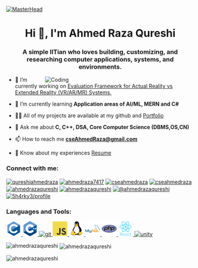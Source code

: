 [![MasterHead](https://64.media.tumblr.com/21a78c0be262afb408527473eda2c2d4/6f521ad27ea85470-95/s1280x1920/102388b0be8f288defb36458237417fb0843a044.gif)](https://github.com/AhmedRazaQureshi/)
<h1 align="center">Hi 👋, I'm Ahmed Raza Qureshi</h1>
<h3 align="center">A simple IITian who loves building, customizing, and researching computer applications, systems, and environments.</h3>
<img align="right" alt="Coding" width="400" src="https://media2.giphy.com/media/v1.Y2lkPTc5MGI3NjExNnU1cnkzcTRyYTl3dG5pdTFqbjlyYnJlcG9kc2tqeXBsZngwa3BrNiZlcD12MV9pbnRlcm5hbF9naWZfYnlfaWQmY3Q9Zw/xUA7bdpLxQhsSQdyog/giphy.webp">

- 🔭 I’m currently working on [Evaluation Framework for Actual Reality vs Extended Reality (VR/AR/MR) Systems.](https://github.com/AhmedRazaQureshi/EVA-Framework)

- 🌱 I’m currently learning **Application areas of AI/ML, MERN and C#**

- 👨‍💻 All of my projects are available at my github and [Portfolio](https://www.ahmedrazaqureshi.in)

- 💬 Ask me about **C, C++, DSA, Core Computer Science (DBMS,OS,CN)**

- 📫 How to reach me **cseAhmedRaza@gmail.com**

- 📄 Know about my experiences [Resume](https://drive.google.com/file/d/1lbJWq1TmUT67ExidZjI3jbuuVlTIiKth/view?usp=sharing)

<h3 align="left">Connect with me:</h3>
<p align="left">
<a href="https://linkedin.com/in/qureshiahmedraza" target="blank"><img align="center" src="https://raw.githubusercontent.com/rahuldkjain/github-profile-readme-generator/master/src/images/icons/Social/linked-in-alt.svg" alt="qureshiahmedraza" height="30" width="40" /></a>
<a href="https://kaggle.com/ahmedraza7417" target="blank"><img align="center" src="https://raw.githubusercontent.com/rahuldkjain/github-profile-readme-generator/master/src/images/icons/Social/kaggle.svg" alt="ahmedraza7417" height="30" width="40" /></a>
<a href="https://www.codechef.com/users/cseahmedraza" target="blank"><img align="center" src="https://cdn.jsdelivr.net/npm/simple-icons@3.1.0/icons/codechef.svg" alt="cseahmedraza" height="30" width="40" /></a>
<a href="https://www.hackerrank.com/cseahmedraza" target="blank"><img align="center" src="https://raw.githubusercontent.com/rahuldkjain/github-profile-readme-generator/master/src/images/icons/Social/hackerrank.svg" alt="cseahmedraza" height="30" width="40" /></a>
<a href="https://codeforces.com/profile/ahmedrazaqureshi" target="blank"><img align="center" src="https://raw.githubusercontent.com/rahuldkjain/github-profile-readme-generator/master/src/images/icons/Social/codeforces.svg" alt="ahmedrazaqureshi" height="30" width="40" /></a>
<a href="https://www.leetcode.com/ahmedrazaqureshi" target="blank"><img align="center" src="https://raw.githubusercontent.com/rahuldkjain/github-profile-readme-generator/master/src/images/icons/Social/leet-code.svg" alt="ahmedrazaqureshi" height="30" width="40" /></a>
<a href="https://www.hackerearth.com/@ahmedrazaqureshi" target="blank"><img align="center" src="https://raw.githubusercontent.com/rahuldkjain/github-profile-readme-generator/master/src/images/icons/Social/hackerearth.svg" alt="@ahmedrazaqureshi" height="30" width="40" /></a>
<a href="https://auth.geeksforgeeks.org/user/5h4rky3/profile" target="blank"><img align="center" src="https://raw.githubusercontent.com/rahuldkjain/github-profile-readme-generator/master/src/images/icons/Social/geeks-for-geeks.svg" alt="5h4rky3/profile" height="30" width="40" /></a>
</p>

<h3 align="left">Languages and Tools:</h3>
<p align="left"> <a href="https://www.cprogramming.com/" target="_blank" rel="noreferrer"> <img src="https://raw.githubusercontent.com/devicons/devicon/master/icons/c/c-original.svg" alt="c" width="40" height="40"/> </a> <a href="https://www.w3schools.com/cpp/" target="_blank" rel="noreferrer"> <img src="https://raw.githubusercontent.com/devicons/devicon/master/icons/cplusplus/cplusplus-original.svg" alt="cplusplus" width="40" height="40"/> </a> <a href="https://git-scm.com/" target="_blank" rel="noreferrer"> <img src="https://www.vectorlogo.zone/logos/git-scm/git-scm-icon.svg" alt="git" width="40" height="40"/> </a> <a href="https://developer.mozilla.org/en-US/docs/Web/JavaScript" target="_blank" rel="noreferrer"> <img src="https://raw.githubusercontent.com/devicons/devicon/master/icons/javascript/javascript-original.svg" alt="javascript" width="40" height="40"/> </a> <a href="https://www.linux.org/" target="_blank" rel="noreferrer"> <img src="https://raw.githubusercontent.com/devicons/devicon/master/icons/linux/linux-original.svg" alt="linux" width="40" height="40"/> </a> <a href="https://www.mysql.com/" target="_blank" rel="noreferrer"> <img src="https://raw.githubusercontent.com/devicons/devicon/master/icons/mysql/mysql-original-wordmark.svg" alt="mysql" width="40" height="40"/> </a> <a href="https://www.php.net" target="_blank" rel="noreferrer"> <img src="https://raw.githubusercontent.com/devicons/devicon/master/icons/php/php-original.svg" alt="php" width="40" height="40"/> </a> <a href="https://reactjs.org/" target="_blank" rel="noreferrer"> <img src="https://raw.githubusercontent.com/devicons/devicon/master/icons/react/react-original-wordmark.svg" alt="react" width="40" height="40"/> </a> <a href="https://unity.com/" target="_blank" rel="noreferrer"> <img src="https://www.vectorlogo.zone/logos/unity3d/unity3d-icon.svg" alt="unity" width="40" height="40"/> </a> </p>

<p><img align="left" src="https://github-readme-stats.vercel.app/api/top-langs?username=ahmedrazaqureshi&show_icons=true&locale=en&layout=compact" alt="ahmedrazaqureshi" /></p>

<p>&nbsp;<img align="center" src="https://github-readme-stats.vercel.app/api?username=ahmedrazaqureshi&show_icons=true&locale=en" alt="ahmedrazaqureshi" /></p>

<p><img align="center" src="https://github-readme-streak-stats.herokuapp.com/?user=ahmedrazaqureshi&" alt="ahmedrazaqureshi" /></p>
